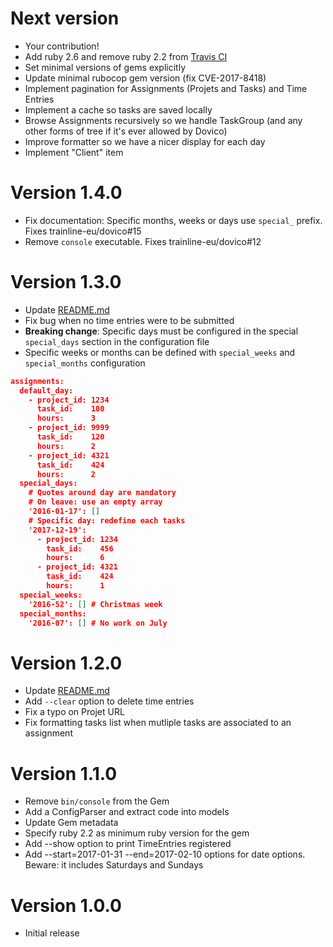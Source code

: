 # Next version
- Your contribution!
- Add ruby 2.6 and remove ruby 2.2 from [Travis CI](.travis.yml)
- Set minimal versions of gems explicitly
- Update minimal rubocop gem version (fix CVE-2017-8418)
- Implement pagination for Assignments (Projets and Tasks) and Time Entries
- Implement a cache so tasks are saved locally
- Browse Assignments recursively so we handle TaskGroup (and any other forms of tree if it's ever allowed by Dovico)
- Improve formatter so we have a nicer display for each day
- Implement "Client" item

# Version 1.4.0
- Fix documentation: Specific months, weeks or days use `special_` prefix. Fixes trainline-eu/dovico#15
- Remove `console` executable. Fixes trainline-eu/dovico#12

# Version 1.3.0
- Update [README.md](README.md)
- Fix bug when no time entries were to be submitted
- **Breaking change**: Specific days must be configured in the special `special_days` section in the configuration file
- Specific weeks or months can be defined with `special_weeks` and `special_months` configuration
~~~json
assignments:
  default_day:
    - project_id: 1234
      task_id:    100
      hours:      3
    - project_id: 9999
      task_id:    120
      hours:      2
    - project_id: 4321
      task_id:    424
      hours:      2
  special_days:
    # Quotes around day are mandatory
    # On leave: use an empty array
    '2016-01-17': []
    # Specific day: redefine each tasks
    '2017-12-19':
      - project_id: 1234
        task_id:    456
        hours:      6
      - project_id: 4321
        task_id:    424
        hours:      1
  special_weeks:
    '2016-52': [] # Christmas week
  special_months:
    '2016-07': [] # No work on July
~~~

# Version 1.2.0
- Update [README.md](README.md)
- Add `--clear` option to delete time entries
- Fix a typo on Projet URL
- Fix formatting tasks list when mutliple tasks are associated to an assignment

# Version 1.1.0
- Remove `bin/console` from the Gem
- Add a ConfigParser and extract code into models
- Update Gem metadata
- Specify ruby 2.2 as minimum ruby version for the gem
- Add --show option to print TimeEntries registered
- Add --start=2017-01-31 --end=2017-02-10 options for date options. Beware: it includes Saturdays and Sundays

# Version 1.0.0
- Initial release
